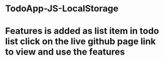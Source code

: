# TodoApp-JS-LocalStorage


# Features is added as list item in todo list click on the live github page link to view and use the features
